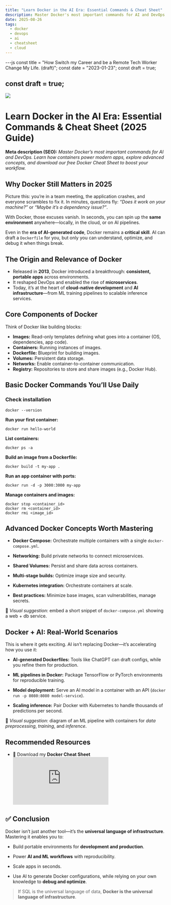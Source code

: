 ```yaml
---
title: "Learn Docker in the AI Era: Essential Commands & Cheat Sheet"
description: Master Docker's most important commands for AI and DevOps. Learn how containers power modern apps, explore advanced concepts, and download the Docker Cheat Sheet to boost your workflow.
date: 2025-08-26
tags:
  - docker
  - devops
  - ai
  - cheatsheet
  - cloud
---
```


---js
const title = "How Switch my Career and be a Remote Tech Worker Change My Life. (draft)";
const date = "2023-01-23";
const draft = true;

const draft = true;
---


![](https://photos.jussmor.com/insights/blog/Learn%20docker%20IA/DockerForData.webp)

# Learn Docker in the AI Era: Essential Commands & Cheat Sheet (2025 Guide)


**Meta description (SEO):** *Master Docker’s most important commands for AI and DevOps. Learn how containers power modern apps, explore advanced concepts, and download our free Docker Cheat Sheet to boost your workflow.*


##  Why Docker Still Matters in 2025  
Picture this: you’re in a team meeting, the application crashes, and everyone scrambles to fix it. In minutes, questions fly: *“Does it work on your machine?”* or *“Maybe it’s a dependency issue?”*.  

With Docker, those excuses vanish. In seconds, you can spin up the **same environment** anywhere—locally, in the cloud, or on AI pipelines.  

Even in the **era of AI-generated code**, Docker remains a **critical skill**. AI can draft a `Dockerfile` for you, but only you can understand, optimize, and debug it when things break.  

##  The Origin and Relevance of Docker  
- Released in **2013**, Docker introduced a breakthrough: **consistent, portable apps** across environments.  
- It reshaped DevOps and enabled the rise of **microservices**.  
- Today, it’s at the heart of **cloud-native development** and **AI infrastructure**—from ML training pipelines to scalable inference services.  

## Core Components of Docker  
Think of Docker like building blocks:  

- **Images:** Read-only templates defining what goes into a container (OS, dependencies, app code).  
- **Containers:** Running instances of images.  
- **Dockerfile:** Blueprint for building images.  
- **Volumes:** Persistent data storage.  
- **Networks:** Enable container-to-container communication.  
- **Registry:** Repositories to store and share images (e.g., Docker Hub).  

##  Basic Docker Commands You’ll Use Daily  

### Check installation

```
docker --version
```

**Run your first container:**

```
docker run hello-world
```

**List containers:**

```
docker ps -a
```

**Build an image from a Dockerfile:**

``` 
docker build -t my-app .
```

**Run an app container with ports:**

```
docker run -d -p 3000:3000 my-app
```

**Manage containers and images:**

``` 
docker stop <container_id> 
docker rm <container_id> 
docker rmi <image_id>

```

## Advanced Docker Concepts Worth Mastering

- **Docker Compose:** Orchestrate multiple containers with a single `docker-compose.yml`.
    
- **Networking:** Build private networks to connect microservices.
    
- **Shared Volumes:** Persist and share data across containers.
    
- **Multi-stage builds:** Optimize image size and security.
    
- **Kubernetes integration:** Orchestrate containers at scale.
    
- **Best practices:** Minimize base images, scan vulnerabilities, manage secrets.
    

📌 _Visual suggestion_: embed a short snippet of `docker-compose.yml` showing a web + db service.


## Docker + AI: Real-World Scenarios

This is where it gets exciting. AI isn’t replacing Docker—it’s accelerating how you use it:

- **AI-generated Dockerfiles:** Tools like ChatGPT can draft configs, while you refine them for production.
    
- **ML pipelines in Docker:** Package TensorFlow or PyTorch environments for reproducible training.
    
- **Model deployment:** Serve an AI model in a container with an API (`docker run -p 8080:8080 model-service`).
    
- **Scaling inference:** Pair Docker with Kubernetes to handle thousands of predictions per second.
    

📌 _Visual suggestion_: diagram of an ML pipeline with containers for _data preprocessing_, _training_, and _inference_.

## Recommended Resources

- 📄 Download my **Docker Cheat Sheet** 
![](https://photos.jussmor.com/insights/blog/Cheat%20sheet/Docker%202.pdf)

## ✅ Conclusion

Docker isn’t just another tool—it’s the **universal language of infrastructure**. Mastering it enables you to:

- Build portable environments for **development and production**.
    
- Power **AI and ML workflows** with reproducibility.
    
- Scale apps in seconds.
    
- Use AI to generate Docker configurations, while relying on your own knowledge to **debug and optimize**.
    

> If SQL is the universal language of data, **Docker is the universal language of infrastructure**.